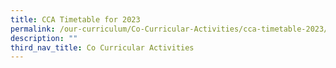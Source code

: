 ```yaml
---
title: CCA Timetable for 2023
permalink: /our-curriculum/Co-Curricular-Activities/cca-timetable-2023/
description: ""
third_nav_title: Co Curricular Activities
---
```

